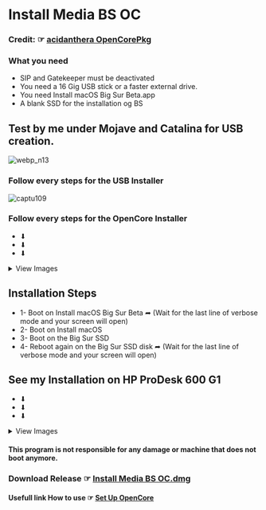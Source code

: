 # Install Media BS OC

### Credit: ☞ [acidanthera OpenCorePkg](https://github.com/acidanthera/OpenCorePkg)

###  What you need
- SIP and Gatekeeper must be deactivated
- You need a 16 Gig USB stick or a faster external drive.
- You need Install macOS Big Sur Beta.app
- A blank SSD for the installation og BS

## Test by me under Mojave and Catalina for USB creation.

![webp_n13](https://user-images.githubusercontent.com/6248794/87083458-a5734080-c1fa-11ea-869f-ee69269b3e5a.gif)


### Follow every steps for the USB Installer
![captu109](https://user-images.githubusercontent.com/6248794/87083522-c6d42c80-c1fa-11ea-9a13-372466d019e1.png)

### Follow every steps for the OpenCore Installer
- ⬇︎
- ⬇︎
- ⬇︎
<details> 
  <summary>View Images </summary>

![captu110](https://user-images.githubusercontent.com/6248794/87083524-c76cc300-c1fa-11ea-95c8-76e4de05698d.png)

![captu111](https://user-images.githubusercontent.com/6248794/87083525-c76cc300-c1fa-11ea-8e53-31481b82d9aa.png)

![captu112](https://user-images.githubusercontent.com/6248794/87083529-c8055980-c1fa-11ea-9ff9-c17e0c77b4b9.png)

![Screen Shot 1](https://user-images.githubusercontent.com/6248794/87084124-b53f5480-c1fb-11ea-80eb-c2e3c65b6e53.png)

![Screen Shot 2](https://user-images.githubusercontent.com/6248794/87084040-9214a500-c1fb-11ea-8a2c-08ee4485e246.png)

</details>


## Installation Steps
- 1- Boot on Install macOS Big Sur Beta ➦ (Wait for the last line of verbose mode and your screen will open)
- 2- Boot on Install macOS
- 3- Boot on the Big Sur SSD
- 4- Reboot again on the Big Sur SSD disk ➦ (Wait for the last line of verbose mode and your screen will open)

## See my Installation on HP ProDesk 600 G1
- ⬇︎
- ⬇︎
- ⬇︎
<details> 
  <summary>View Images  </summary>
	
![img_2217](https://user-images.githubusercontent.com/6248794/87085381-ca1ce780-c1fd-11ea-9dab-94c3752153d3.jpg)

![img_2218](https://user-images.githubusercontent.com/6248794/87085382-cab57e00-c1fd-11ea-923a-bf46abe582e6.jpg)

![img_2219](https://user-images.githubusercontent.com/6248794/87085383-cab57e00-c1fd-11ea-979a-8502df8c7fb0.jpg)

![img_2220](https://user-images.githubusercontent.com/6248794/87085384-cab57e00-c1fd-11ea-975e-851a349de86f.jpg)

![img_2221](https://user-images.githubusercontent.com/6248794/87085385-cb4e1480-c1fd-11ea-83d6-1cef01eaecb0.jpg)
- Desktop BIGSUR  

![screen34](https://user-images.githubusercontent.com/6248794/87085387-cb4e1480-c1fd-11ea-9c56-be48da12adbc.png)


</details>

#### This program is not responsible for any damage or machine that does not boot anymore.

### Download Release ☞ [Install Media BS OC.dmg ](https://github.com/chris1111/Install-Media-BS-OC/releases/tag/V1)

#### Usefull link How to use ☞ [Set Up OpenCore](https://dortania.github.io/OpenCore-Desktop-Guide/)







